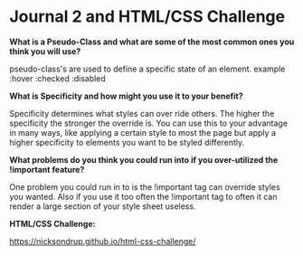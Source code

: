 
# Journal 2 and HTML/CSS Challenge

**What is a Pseudo-Class and what are some of the most common ones you think you will use?**

pseudo-class's are used to define a specific state of an element.
example 
:hover 
:checked
:disabled

**What is Specificity and how might you use it to your benefit?**

Specificity determines what styles can over ride others. The higher the specificity the stronger the override is. You can use this to your advantage in many ways, like applying a certain style to most the page but apply a higher specificity to elements you want to be styled differently. 

**What problems do you think you could run into if you over-utilized the !important feature?**

One problem you could run in to is the !important tag can override styles you wanted. Also if you use it too often the !important tag to often it can render a large section of your style sheet useless. 

**HTML/CSS Challenge:**

 https://nicksondrup.github.io/html-css-challenge/